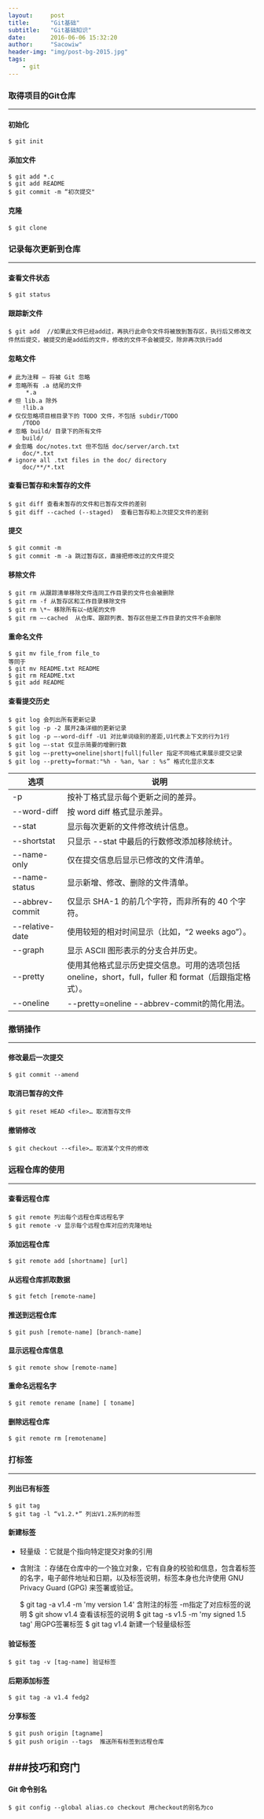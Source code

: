 ```yaml
---
layout:     post
title:      "Git基础"
subtitle:   "Git基础知识"
date:       2016-06-06 15:32:20
author:     "Sacowiw"
header-img: "img/post-bg-2015.jpg"
tags:
    - git
---
```


### 取得项目的Git仓库
------

#### 初始化
    $ git init

#### 添加文件
    $ git add *.c
    $ git add README
    $ git commit -m “初次提交"

#### 克隆
    $ git clone

### 记录每次更新到仓库
-----

#### 查看文件状态
    $ git status

#### 跟踪新文件
    $ git add  //如果此文件已经add过，再执行此命令文件将被放到暂存区，执行后又修改文件然后提交，被提交的是add后的文件，修改的文件不会被提交，除非再次执行add

#### 忽略文件

    # 此为注释 – 将被 Git 忽略
    # 忽略所有 .a 结尾的文件
         *.a
    # 但 lib.a 除外
        !lib.a
    # 仅仅忽略项目根目录下的 TODO 文件，不包括 subdir/TODO
        /TODO
    # 忽略 build/ 目录下的所有文件
        build/
    # 会忽略 doc/notes.txt 但不包括 doc/server/arch.txt
        doc/*.txt
    # ignore all .txt files in the doc/ directory
        doc/**/*.txt 

#### 查看已暂存和未暂存的文件
    $ git diff 查看未暂存的文件和已暂存文件的差别
    $ git diff --cached (--staged)  查看已暂存和上次提交文件的差别

#### 提交
    $ git commit -m
    $ git commit -m -a 跳过暂存区，直接把修改过的文件提交

#### 移除文件
    $ git rm 从跟踪清单移除文件连同工作目录的文件也会被删除
    $ git rm -f 从暂存区和工作目录移除文件
    $ git rm \*~ 移除所有以~结尾的文件
    $ git rm —-cached  从仓库、跟踪列表、暂存区但是工作目录的文件不会删除

#### 重命名文件
    $ git mv file_from file_to
    等同于
    $ git mv README.txt README
    $ git rm README.txt
    $ git add README  

#### 查看提交历史
    $ git log 会列出所有更新记录
    $ git log -p -2 展开2条详细的更新记录
    $ git log -p —-word-diff -U1 对比单词级别的差距,U1代表上下文的行为1行
    $ git log —-stat 仅显示简要的增删行数
    $ git log —-pretty=oneline|short|full|fuller 指定不同格式来展示提交记录
    $ git log --pretty=format:"%h - %an, %ar : %s” 格式化显示文本

|选项|说明|
|---|------|
|-p|按补丁格式显示每个更新之间的差异。|
|--word-diff|按 word diff 格式显示差异。|
|--stat|显示每次更新的文件修改统计信息。|
|--shortstat|只显示 --stat 中最后的行数修改添加移除统计。|
|--name-only|仅在提交信息后显示已修改的文件清单。|
|--name-status|显示新增、修改、删除的文件清单。|
|--abbrev-commit|仅显示 SHA-1 的前几个字符，而非所有的 40 个字符。|
|--relative-date|使用较短的相对时间显示（比如，“2 weeks ago”）。|
|--graph|显示 ASCII 图形表示的分支合并历史。|
|--pretty|使用其他格式显示历史提交信息。可用的选项包括 oneline，short，full，fuller 和 format（后跟指定格式）。|
|--oneline|--pretty=oneline --abbrev-commit的简化用法。|

### 撤销操作
-----

#### 修改最后一次提交
    $ git commit --amend

#### 取消已暂存的文件
    $ git reset HEAD <file>… 取消暂存文件

#### 撤销修改
    $ git checkout --<file>… 取消某个文件的修改

### 远程仓库的使用
----

#### 查看远程仓库
    $ git remote 列出每个远程仓库远程名字
    $ git remote -v 显示每个远程仓库对应的克隆地址

#### 添加远程仓库
    $ git remote add [shortname] [url]

#### 从远程仓库抓取数据
    $ git fetch [remote-name]

#### 推送到远程仓库
    $ git push [remote-name] [branch-name]

#### 显示远程仓库信息
    $ git remote show [remote-name]

#### 重命名远程名字
    $ git remote rename [name] [ toname]

#### 删除远程仓库
    $ git remote rm [remotename]

### 打标签
-----

#### 列出已有标签
    $ git tag
    $ git tag -l “v1.2.*” 列出V1.2系列的标签

#### 新建标签
- 轻量级 ：它就是个指向特定提交对象的引用
- 含附注  ：存储在仓库中的一个独立对象，它有自身的校验和信息，包含着标签的名字，电子邮件地址和日期，以及标签说明，标签本身也允许使用 GNU Privacy Guard (GPG) 来签署或验证。


    $ git tag -a v1.4 -m 'my version 1.4' 含附注的标签 -m指定了对应标签的说明
    $ git show v1.4 查看该标签的说明
    $ git tag -s v1.5 -m 'my signed 1.5 tag' 用GPG签署标签
    $ git tag v1.4 新建一个轻量级标签

#### 验证标签
    $ git tag -v [tag-name] 验证标签

#### 后期添加标签
    $ git tag -a v1.4 fedg2

#### 分享标签
    $ git push origin [tagname]
    $ git push origin --tags  推送所有标签到远程仓库
   
###技巧和窍门
-----

#### Git 命令别名
    $ git config --global alias.co checkout 用checkout的别名为co